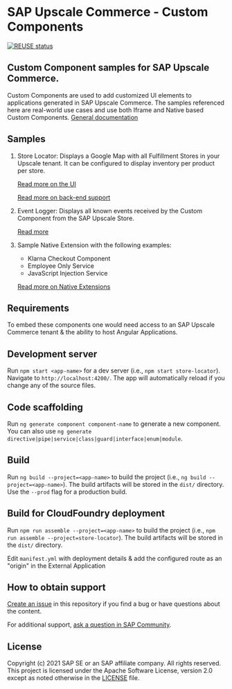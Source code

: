 # SAP Upscale Commerce - Custom Components

[![REUSE status](https://api.reuse.software/badge/github.com/SAP-samples/upscale-commerce-custom-component)](https://api.reuse.software/info/github.com/SAP-samples/upscale-commerce-custom-component)

## Custom Component samples for SAP Upscale Commerce.

Custom Components are used to add customized UI elements to applications generated in SAP Upscale Commerce. The samples referenced here are real-world use cases and use both Iframe and Native based Custom Components. [General documentation](https://help.sap.com/viewer/a99d6fa0606f4f3cbf251e4e61f35feb/LATEST/en-US/f542f9dc2d744b28b471ca6f044d832c.html)

## Samples

1) Store Locator: Displays a Google Map with all Fulfillment Stores in your Upscale tenant. It can be configured to display inventory per product per store.

    [Read more on the UI](projects/store-locator/README.md)

    [Read more on back-end support](https://github.com/SAP-samples/upscale-commerce-external-application/tree/sample/store-locator-inventory-intermediary)
2) Event Logger: Displays all known events received by the Custom Component from the SAP Upscale Store. 

    [Read more](projects/event-logger/README.md)
3) Sample Native Extension with the following examples:
    - Klarna Checkout Component
    - Employee Only Service
    - JavaScript Injection Service
    
    [Read more on Native Extensions](projects/sample-native-extension/README.md)

## Requirements

To embed these components one would need access to an SAP Upscale Commerce tenant & the ability to host Angular Applications.

## Development server

Run `npm start <app-name>` for a dev server (i.e., `npm start store-locator`). Navigate to `http://localhost:4200/`. The app will automatically reload if you change any of the source files.

## Code scaffolding

Run `ng generate component component-name` to generate a new component. You can also use `ng generate directive|pipe|service|class|guard|interface|enum|module`.

## Build

Run `ng build --project=<app-name>` to build the project (i.e., `ng build --project=<app-name>`). The build artifacts will be stored in the `dist/` directory. Use the `--prod` flag for a production build.

## Build for CloudFoundry deployment

Run `npm run assemble --project=<app-name>` to build the project (i.e., `npm run assemble --project=store-locator`). The build artifacts will be stored in the `dist/` directory. 

Edit `manifest.yml` with deployment details & add the configured route as an "origin" in the External Application

## How to obtain support

[Create an issue](https://github.com/SAP-samples/<repository-name>/issues) in this repository if you find a bug or have questions about the content.
 
For additional support, [ask a question in SAP Community](https://answers.sap.com/questions/ask.html).

## License
Copyright (c) 2021 SAP SE or an SAP affiliate company. All rights reserved. This project is licensed under the Apache Software License, version 2.0 except as noted otherwise in the [LICENSE](LICENSES/Apache-2.0.txt) file.
